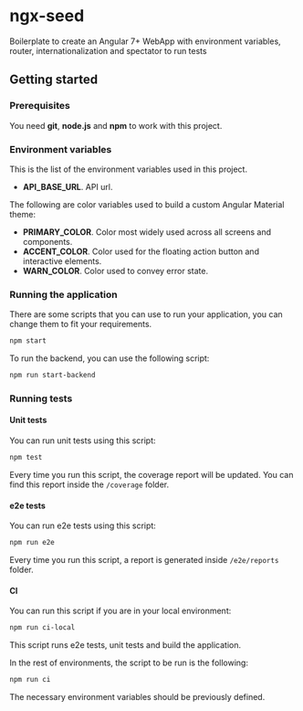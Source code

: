 # ngx-seed

Boilerplate to create an Angular 7+ WebApp with environment variables, router, internationalization and spectator to run tests

## Getting started

### Prerequisites

You need **git**, **node.js** and **npm** to work with this project.

### Environment variables

This is the list of the environment variables used in this project.

- **API_BASE_URL**. API url.

The following are color variables used to build a custom Angular Material theme:

- **PRIMARY_COLOR**. Color most widely used across all screens and components.
- **ACCENT_COLOR**. Color used for the floating action button and interactive elements.
- **WARN_COLOR**. Color used to convey error state.

### Running the application

There are some scripts that you can use to run your application, you can change them to fit your requirements.

```bash
npm start
```

To run the backend, you can use the following script:

```bash
npm run start-backend
```

### Running tests

#### Unit tests

You can run unit tests using this script:

```bash
npm test
```

Every time you run this script, the coverage report will be updated. You can find this report inside the `/coverage` folder.

#### e2e tests

You can run e2e tests using this script:

```bash
npm run e2e
```

Every time you run this script, a report is generated inside `/e2e/reports` folder.

#### CI

You can run this script if you are in your local environment:

```bash
npm run ci-local
```

This script runs e2e tests, unit tests and build the application.

In the rest of environments, the script to be run is the following:

``` bash
npm run ci
```

The necessary environment variables should be previously defined.
